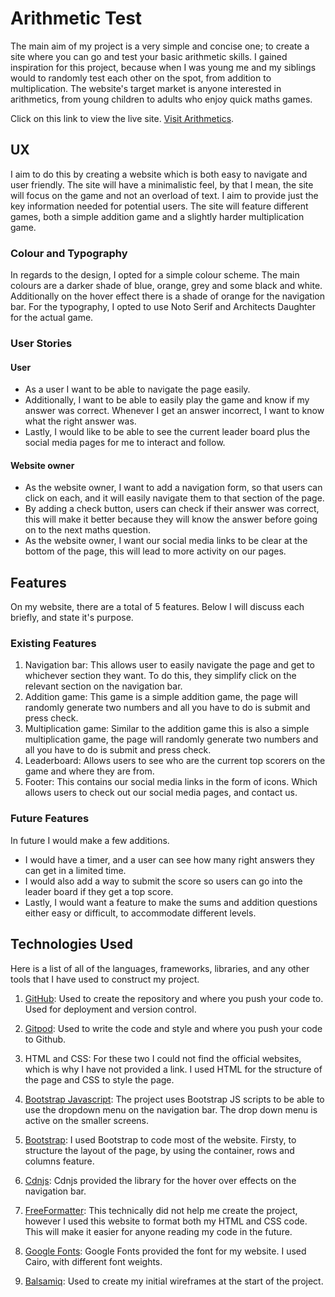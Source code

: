 # Arithmetic Test

The main aim of my project is a very simple and concise one; to create a site where you can go and test your basic arithmetic skills. I gained inspiration for this project,
because when I was young me and my siblings would to randomly test each other on the spot, from addition to multiplication.
The website's target market is anyone interested in arithmetics, from young children to adults who enjoy quick maths games.

Click on this link to view the live site. [Visit Arithmetics](https://ladev25.github.io/Arithmetics/).

## UX
 I aim to do this by creating a website which is both easy to navigate and user friendly. The site will have a minimalistic feel, by that I mean, the site will focus on the game and not an overload of text. I aim to provide just the key information needed for potential users. 
The site will feature different games, both a simple addition game and a slightly harder multiplication game.

### Colour and Typography
In regards to the design, I opted for a simple colour scheme. The main colours are a darker shade of blue, orange, grey and some black and white. Additionally on the hover effect there is a shade of orange for the navigation bar.
For the typography, I opted to use Noto Serif and Architects Daughter for the actual game.

### User Stories

#### User
- As a user I want to be able to navigate the page easily. 
- Additionally, I want to be able to easily play the game and know if my answer was correct. Whenever I get an answer incorrect, I want to know what the right answer was. 
- Lastly, I would like to be able to see the current leader board plus the social media pages for me to interact and follow.

#### Website owner
- As the website owner, I want to add a navigation form, so that users can click on each, and it will easily navigate them to that section of the page.
- By adding a check button, users can check if their answer was correct, this will make it better because they will know the answer before going on to the next maths question.
- As the website owner, I want our social media links to be clear at the bottom of the page, this will lead to more activity on our pages. 

## Features
On my website, there are a total of 5 features. Below I will discuss each briefly, and state it's purpose. 

### Existing Features
1. Navigation bar: This allows user to easily navigate the page and get to whichever section they want. To do this, they simplify
   click on the relevant section on the navigation bar.
1. Addition game: This game is a simple addition game, the page will randomly generate two numbers and all you have to do is submit and press check.
1. Multiplication game: Similar to the addition game this is also a simple multiplication game, the page will randomly generate two numbers and all you have to do is submit and press check.
1. Leaderboard: Allows users to see who are the current top scorers on the game and where they are from.
1. Footer: This contains our social media links in the form of icons. Which allows users to check out our social media pages, and contact us.

### Future Features
In future I would make a few additions. 

- I would have a timer, and a user can see how many right answers they can get in a limited time.
- I would also add a way to submit the score so users can go into the leader board if they get a top score.
- Lastly, I would want a feature to make the sums and addition questions either easy or difficult, to accommodate different levels.

## Technologies Used
Here is a list of all of the languages, frameworks, libraries, and any other tools that I have used to construct my project. 

1. [GitHub](https://github.com/): 
Used to create the repository and where you push your code to. Used for deployment and version control.

1. [Gitpod](https://www.gitpod.io/): 
Used to write the code and style and where you push your code to Github.

1. HTML and CSS: For these two I could not find the official websites, which is why I have not provided a link. I used HTML for the structure of the page and CSS to style the page.

1. [Bootstrap Javascript](https://getbootstrap.com/docs/4.4/getting-started/introduction/): 
The project uses Bootstrap JS scripts to be able to use the dropdown menu on the navigation bar. The drop down menu is active on the smaller screens.

1. [Bootstrap](https://getbootstrap.com/):
I used Bootstrap to code most of the website. Firsty, to structure the layout of the page, by using the container, rows and columns feature.

1. [Cdnjs](https://cdnjs.com/):
Cdnjs provided the library for the hover over effects on the navigation bar.

1. [FreeFormatter](https://www.freeformatter.com/):
This technically did not help me create the project, however I used this website to format both my HTML and CSS code. This will make it easier for anyone reading my code in the future.

1. [Google Fonts](https://fonts.google.com/):
Google Fonts provided the font for my website. I used Cairo, with different font weights.

1. [Balsamiq](https://balsamiq.com/): 
Used to create my initial wireframes at the start of the project.
